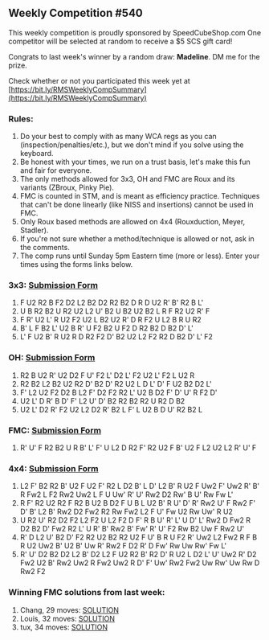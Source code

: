 ## Weekly Competition #540 
 
 This weekly competition is proudly sponsored by SpeedCubeShop.com 
 One competitor will be selected at random to receive a $5 SCS gift card! 
 
 Congrats to last week's winner by a random draw: **Madeline**. DM me for the prize. 
 
 Check whether or not you participated this week yet at [https://bit.ly/RMSWeeklyCompSummary](https://bit.ly/RMSWeeklyCompSummary)  
 
 ### Rules: 
 1. Do your best to comply with as many WCA regs as you can (inspection/penalties/etc.), but we don't mind if you solve using the keyboard. 
 2. Be honest with your times, we run on a trust basis, let's make this fun and fair for everyone. 
 3. The only methods allowed for 3x3, OH and FMC are Roux and its variants (ZBroux, Pinky Pie). 
 4. FMC is counted in STM, and is meant as efficiency practice. Techniques that can't be done linearly (like NISS and insertions) cannot be used in FMC. 
 5. Only Roux based methods are allowed on 4x4 (Rouxduction, Meyer, Stadler). 
 6. If you're not sure whether a method/technique is allowed or not, ask in the comments. 
 7. The comp runs until Sunday 5pm Eastern time (more or less). Enter your times using the forms links below. 
 
### 3x3: [Submission Form](https://forms.gle/H5xoCWvGKnZ92fQt8) 
 1. F U2 R2 B F2 D2 L2 B2 D2 R2 B2 D R D U2 R' B' R2 B L' 
 2. U B R2 B2 U R2 U2 L2 U' B2 U B2 U2 B2 L R F R2 U2 R' F 
 3. F R' U2 L' R U2 F2 U2 L B2 U2 R' D R F2 U L2 B R U R2 
 4. B' L F B2 L' U2 B R' U F2 B2 U F2 D R2 B2 D B2 D' L' 
 5. L' F U2 B' R U2 R D R2 F2 D' B2 U2 L2 F2 R2 D B2 D' L' F2 
 
### OH: [Submission Form](https://forms.gle/UgRLW3K1d5KkMGfM9) 
 1. R2 B U2 R' U2 D2 F U' F2 L' D2 L' F2 U2 L' F2 L U2 R 
 2. R2 B2 L2 B2 U2 R2 D' B2 D' R2 U2 L D L' D' F U2 B2 D2 L' 
 3. F' L2 U2 F2 D2 B L2 F' D2 F2 R2 L' U2 B D2 F' D' U' R F2 D' 
 4. U2 L' D R' B D' F' L2 U' D' B2 R2 B2 R2 U R2 D B2 
 5. U2 L' D2 R' F2 U2 L2 D2 R' B2 L F' L U2 B D U' R2 B2 L 
 
### FMC: [Submission Form](https://forms.gle/1P9VUgZmA1pibwvL9) 
 1. R' U' F R2 B2 U R B' L' F' U L2 D R2 F' R2 U2 F B' U2 F L2 U2 L2 R' U' F 
 
### 4x4: [Submission Form](https://forms.gle/bHNjncvEcPvFWBP2A) 
 1. L2 F' B2 R2 B' U2 F U2 F' R2 L D2 B' L D' L2 B' R U2 F Uw2 F' Uw2 R' B' R Fw2 L F2 Rw2 Uw2 L F U Uw' R' U' Rw2 D2 Rw' B U' Rw Fw L' 
 2. R F' R2 U2 R2 F R2 B U2 B D2 F U B L U2 B' R U' D' R' Rw2 U' F Rw2 F' D' B' L2 B' Rw2 D2 Fw2 R2 Rw Fw2 L2 F U' Fw U2 Rw Uw' R U2 
 3. U R2 U' R2 D2 F2 L2 F2 U L2 F2 D F' R B U' R' L' U D' L' Rw2 D Fw2 R D2 B2 D' Fw2 R2 L' U R' B' Rw2 B' Fw' R' U' F2 Rw B2 Uw F Rw2 U' 
 4. R' D L2 U' B2 D' F2 R2 U2 B2 R2 U2 F U' B R U F2 R' Uw2 L2 Fw2 R F B R U2 Uw2 B' U2 B' Uw R' Rw2 F D2 R' D Fw' Rw Uw Rw' Fw L' 
 5. R' U' D2 B2 D2 L2 B' D2 L2 F U2 R2 B' R2 D' R U2 L D2 L' U' Uw2 R' D2 Fw2 U2 B' Rw2 Uw2 R Fw2 Uw2 R D' F' Uw' Rw2 Fw2 Uw Rw' Uw Rw D Rw2 F2 
 
### Winning FMC solutions from last week: 
 1. Chang, 29 moves: [SOLUTION](https://bit.ly/44PTwud) 
 2. Louis, 32 moves: [SOLUTION](https://bit.ly/4lKs2Nk) 
 3. tux, 34 moves: [SOLUTION](https://bit.ly/4kyz32R) 
 